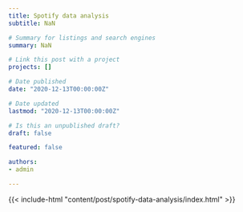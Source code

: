 ```yaml
---
title: Spotify data analysis
subtitle: NaN

# Summary for listings and search engines
summary: NaN

# Link this post with a project
projects: []

# Date published
date: "2020-12-13T00:00:00Z"

# Date updated
lastmod: "2020-12-13T00:00:00Z"

# Is this an unpublished draft?
draft: false

featured: false

authors:
- admin

---
```


{{< include-html "content/post/spotify-data-analysis/index.html" >}}
